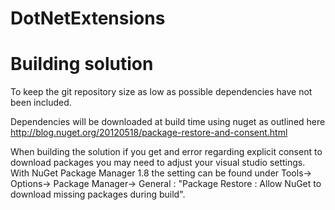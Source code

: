 DotNetExtensions
======

Building solution
========================

To keep the git repository size as low as possible dependencies have not been included.

Dependencies will be downloaded at build time using nuget as outlined here http://blog.nuget.org/20120518/package-restore-and-consent.html

When building the solution if you get and error regarding explicit consent to download packages you may need to adjust your visual studio settings. With NuGet Package Manager 1.8 the setting can be found under Tools-> Options-> Package Manager-> General : "Package Restore : Allow NuGet to download missing packages during build".